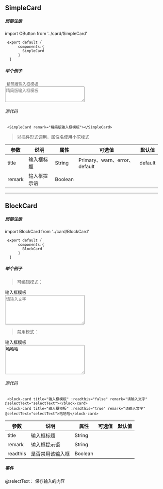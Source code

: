   
## SimpleCard   
  
##### 局部注册


  
  <p>   
	import OButton from '../card/SimpleCard'   

	 export default {  
		  components:{  
			SimpleCard  
		  }  
	  }
  </p>
  
  
  ##### 举个例子
<div class="example">
	<div class="textarea">
		<div>
			<div class="left_contain">
			<div class="title" style="display: inline-block;font-size: 13px;margin:0px 5px;color: #666;">精简版输入框模板</div>
			</div>
		</div>
	<textarea class="simple_textarea" rows="3" cols="30" placeholder="精简版输入框模板"></textarea>
	</div>
</div>
  
  ###### 源代码
	 <SimpleCard remark="精简版输入框模板"></SimpleCard>
	
   	

> 以插件形式调用，属性名使用小驼峰式

| 参数 | 说明 | 属性 | 可选值 | 默认值 |
| ------ | ------ | ------ | ------ | ------ |
| title | 输入框标题 | String | Primary、warn、error、default | default |
| remark | 输入框提示语 | Boolean | | |

  
--------------------------------------------------  
  
  
## BlockCard   
  
   
  ##### 局部注册


  
  <p>   
	import BlockCard from '../card/BlockCard'   

	 export default {  
		  components:{  
			BlockCard  
		  }  
	  }
  </p>
  
  
  ##### 举个例子
  
>可编辑模式：
<div class="example">
<div class="feedback">
    <div class="feedback_top"><i class="fa fa-pencil-square-o fl" aria-hidden="true"></i>输入框模板</div>
  	<textarea class="cell_textarea" rows="6" cols="30" placeholder="请输入文字"></textarea>
  </div>
</div>

>禁用模式：
<div class="example">
<div class="feedback">
    <div class="feedback_top"><i class="fa fa-pencil-square-o fl" aria-hidden="true"></i>输入框模板</div>
  	<textarea readonly class="cell_textarea" rows="6" cols="30" placeholder="请输入文字">哈哈哈</textarea>
  </div>
</div>
	 
###### 源代码
	 <block-card title="输入框模板" :readthis="false" remark="请输入文字" @selectText="selectText"></block-card>
	 <block-card title="输入框模板" :readthis="true" remark="请输入文字" @selectText="selectText">哈哈哈</block-card>




| 参数 | 说明 | 属性 | 可选值 | 默认值 |
| ------ | ------ | ------ | ------ | ------ |
| title | 输入框标题 | String |  |  |
| remark | 输入框提示语 | String | | |
| readthis | 是否禁用该输入框 | Boolean | | |

  ##### 事件
  @selectText： 保存输入的内容
